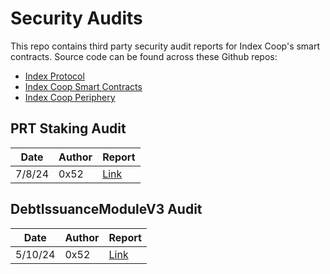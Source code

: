# Security Audits
This repo contains third party security audit reports for Index Coop's smart contracts. Source code can be found across these Github repos:

- [Index Protocol](https://github.com/IndexCoop/index-protocol)
- [Index Coop Smart Contracts](https://github.com/IndexCoop/index-coop-smart-contracts/)
- [Index Coop Periphery](https://github.com/IndexCoop/periphery/)

## PRT Staking Audit

| Date     | Author | Report  |
|----------|--------|---------|
| 7/8/24   | 0x52   | [Link](https://github.com/IndexCoop/audits/blob/main/audits/IndexPRTAuditReport.md)       |


## DebtIssuanceModuleV3 Audit

| Date     | Author | Report  |
|----------|--------|---------|
| 5/10/24  | 0x52   | [Link](https://github.com/IndexCoop/audits/blob/main/audits/IndexDIMv3AuditReport.md)     |

